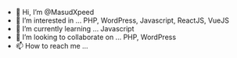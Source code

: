 - 👋 Hi, I’m @MasudXpeed
- 👀 I’m interested in ... PHP, WordPress, Javascript, ReactJS, VueJS
- 🌱 I’m currently learning ... Javascript
- 💞️ I’m looking to collaborate on ... PHP, WordPress
- 📫 How to reach me ...

<!---
MasudXpeed/MasudXpeed is a ✨ special ✨ repository because its `README.md` (this file) appears on your GitHub profile.
You can click the Preview link to take a look at your changes.
--->

